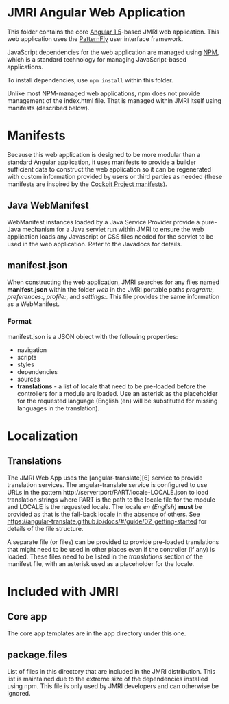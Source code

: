 JMRI Angular Web Application
============================

This folder contains the core [Angular 1.5][1]-based JMRI web application. This
web application uses the [PatternFly][5] user interface framework.

JavaScript dependencies for the web application are managed using [NPM][2],
which is a standard technology for managing JavaScript-based applications.

To install dependencies, use ```npm install``` within this folder.

Unlike most NPM-managed web applications, npm does not provide management of
the index.html file. That is managed within JMRI itself using manifests
(described below).

# Manifests

Because this web application is designed to be more modular than a standard
Angular application, it uses manifests to provide a builder sufficient data to
construct the web application so it can be regenerated with custom information
provided by users or third parties as needed (these manifests are inspired by
the [Cockpit Project manifests][4]).

## Java WebManifest

WebManifest instances loaded by a Java Service Provider provide a pure-Java
mechanism for a Java servlet run within JMRI to ensure the web application loads
any Javascript or CSS files needed for the servlet to be used in the web
application. Refer to the Javadocs for details.

## manifest.json

When constructing the web application, JMRI searches for any files named
__manifest.json__ within the folder _web_ in the JMRI portable paths _program:_,
_preferences:_, _profile:_, and _settings:_. This file provides the same
information as a WebManifest.

### Format

manifest.json is a JSON object with the following properties:
- navigation
- scripts
- styles
- dependencies
- sources
- __translations__ - a list of locale that need to be pre-loaded before the
  controllers for a module are loaded. Use an asterisk as the placeholder for
  the requested language (English (en) will be substituted for missing languages
  in the translation).

# Localization

## Translations

The JMRI Web App uses the [angular-translate][6] service to provide translation
services. The angular-translate service is configured to use URLs in the pattern
http://server:port/PART/locale-LOCALE.json to load translation strings where
PART is the path to the locale file for the module and LOCALE is the requested
locale. The locale _en (English)_ **must** be provided as that is the fall-back
locale in the absence of others. See
https://angular-translate.github.io/docs/#/guide/02_getting-started for details
of the file structure.

A separate file (or files) can be provided to provide pre-loaded translations
that might need to be used in other places even if the controller (if any) is
loaded. These files need to be listed in the _translations_ section of the
manifest file, with an asterisk used as a placeholder for the locale.

# Included with JMRI

## Core app

The core app templates are in the app directory under this one.

## package.files

List of files in this directory that are included in the JMRI distribution. This
list is maintained due to the extreme size of the dependencies installed using
npm. This file is only used by JMRI developers and can otherwise be ignored.

[1]: https://angularjs.org
[2]: https://www.npmjs.com
[3]: http://jmri.org/JavaDoc/doc/jmri/server/web/spi/WebManifest.html
[4]: http://cockpit-project.org/guide/latest/packages.html#package-manifest
[5]: https://www.patternfly.org
